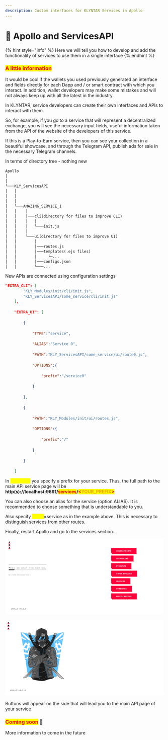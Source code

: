 ```yaml
---
description: Custom interfaces for KLYNTAR Services in Apollo
---
```


# 🥶 Apollo and ServicesAPI

{% hint style="info" %}
Here we will tell you how to develop and add the functionality of services to use them in a single interface
{% endhint %}

### <mark style="color:red;">A little information</mark>

It would be cool if the wallets you used previously generated an interface and fields directly for each Dapp and / or smart contract with which you interact. In addition, wallet developers may make some mistakes and will not always keep up with all the latest in the industry.

In KLYNTAR, service developers can create their own interfaces and APIs to interact with them.

So, for example, if you go to a service that will represent a decentralized exchange, you will see the necessary input fields, useful information taken from the API of the website of the developers of this service.

If this is a Play-to-Earn service, then you can see your collection in a beautiful showcase, and through the Telegram API, publish ads for sale in the necessary Telegram channels.



In terms of directory tree - nothing new

```
Apollo
│     
│   
└───KLY_ServicesAPI
│   │   
│   │
│   │   
│   └───AMAZING_SERVICE_1
│   │    │   
│   │    │───cli(directory for files to improve CLI)
│   │    │   │
│   │    │   └───init.js 
│   │    │
│   │    └───ui(directory for files to improve UI)
│   │        │
│   │        │───routes.js
│   │        │───templates(.ejs files)
│   │        │     └─...
│   │        │───configs.json
│   │        └───...
```

New APIs are connected using configuration settings

```json
"EXTRA_CLI": [
        "KLY_Modules/init/cli/init.js",
        "KLY_ServicesAPI/some_service/cli/init.js"
    ],

    "EXTRA_UI": [
        
        {

            "TYPE":"service",
            
            "ALIAS":"Service 0",

            "PATH":"KLY_ServicesAPI/some_service/ui/route0.js",
            
            "OPTIONS":{
             
                "prefix":"/service0"
            
            }

        },

        {

            "PATH":"KLY_Modules/init/ui/routes.js",

            "OPTIONS":{
             
                "prefix":"/"
            
            }

        }
        
    ]
```

In <mark style="color:yellow;">**OPTIONS**</mark> you specify a prefix for your service. Thus, the full path to the main API service page will be **http(s)://localhost:9691/**<mark style="color:red;">**services**</mark>**/**<mark style="color:red;">**<**</mark><mark style="color:orange;">**YOUR\_PREFIX**</mark><mark style="color:red;">**>**</mark>

You can also choose an alias for the service (option ALIAS). It is recommended to choose something that is understandable to you.

Also specify <mark style="color:yellow;">**TYPE**</mark>=service as in the example above. This is necessary to distinguish services from other routes.

Finally, restart Apollo and go to the services section.

![](<../../.gitbook/assets/image (27).png>)

![](<../../.gitbook/assets/image (22) (1) (1).png>)

Buttons will appear on the side that will lead you to the main API page of your service

### <mark style="color:red;">**Coming soon**</mark> 👻

More information to come in the future
